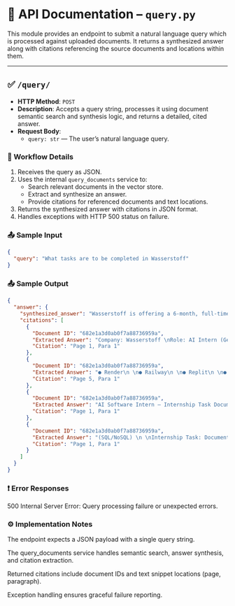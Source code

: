 # 📄 API Documentation – `query.py`

This module provides an endpoint to submit a natural language query which is processed against uploaded documents. It returns a synthesized answer along with citations referencing the source documents and locations within them.

---

## ✅ `/query/`

- **HTTP Method**: `POST`
- **Description**: Accepts a query string, processes it using document semantic search and synthesis logic, and returns a detailed, cited answer.
- **Request Body**:
  - `query: str` — The user’s natural language query.

### 🔄 Workflow Details

1. Receives the query as JSON.
2. Uses the internal `query_documents` service to:
   - Search relevant documents in the vector store.
   - Extract and synthesize an answer.
   - Provide citations for referenced documents and text locations.
3. Returns the synthesized answer with citations in JSON format.
4. Handles exceptions with HTTP 500 status on failure.

### 📤 Sample Input

```json
{
  "query": "What tasks are to be completed in Wasserstoff"
}
```

### 📤 Sample Output
```json
{
  "answer": {
    "synthesized_answer": "Wasserstoff is offering a 6-month, full-time AI internship focused on Generative AI.  The intern will build a chatbot capable of researching and identifying themes across 75+ uploaded documents (PDFs, scanned images accepted).  The chatbot must provide cited answers to user queries.  Required skills include Python, experience with Transformers/LLMs, LangChain, OpenAI API, system design, and basic SQL/NoSQL database knowledge.  Divyansh Sharma (divyansh.sharma@thewasserstoff.com) is the contact person.  The chatbot will be deployed using one of the following platforms: Render, Railway, Replit, Hugging Face Spaces, or Vercel.",
    "citations": [
      {
        "Document ID": "682e1a3d0ab0f7a88736959a",
        "Extracted Answer": "Company: Wasserstoff \nRole: AI Intern (Generative AI) – Full-Time, 6 Month Internship \nFocus: Research-based implementation of Generative AI tools and applications (mix of \nresearch and real product development) \nRequired Skills: Python; Transformers and LLM architecture; LangChain framework; \nOpenAI API usage; system design fundamentals; basic database knowledge \n(SQL/NoSQL) \n \nInternship Task: Document Research & Theme Identification Chatbot \nObjective:",
        "Citation": "Page 1, Para 1"
      },
      {
        "Document ID": "682e1a3d0ab0f7a88736959a",
        "Extracted Answer": "●​ Render​\n \n●​ Railway​\n \n●​ Replit​\n \n●​ Hugging Face Spaces​\n \n●​ Vercel​\n \n \nContact \nFor any questions during the internship or to submit your deliverables, please reach out \nto: \nDivyansh Sharma – Wasserstoff​\n Email: divyansh.sharma@thewasserstoff.com",
        "Citation": "Page 5, Para 1"
      },
      {
        "Document ID": "682e1a3d0ab0f7a88736959a",
        "Extracted Answer": "AI Software Intern – Internship Task Document \nInternship Role Overview \nAs an AI Intern for 6 months (full-time), you will engage in research-driven development \nof Generative AI applications. The internship emphasizes both academic research and \nhands-on implementation, contributing to real product development, exploring research \npapers, and building internal tools. \nCompany: Wasserstoff \nRole: AI Intern (Generative AI) – Full-Time, 6 Month Internship",
        "Citation": "Page 1, Para 1"
      },
      {
        "Document ID": "682e1a3d0ab0f7a88736959a",
        "Extracted Answer": "(SQL/NoSQL) \n \nInternship Task: Document Research & Theme Identification Chatbot \nObjective: \nCreate an interactive chatbot that can perform research across a large set of documents \n(minimum 75 documents), identify common themes (multiple themes are possible), and \nprovide detailed, cited responses to user queries. \n \nTask Breakdown: \n1. Document Upload and Knowledge Base Creation: \n●​ Allow users to upload 75+ documents in various formats including PDF and \nscanned images.​",
        "Citation": "Page 1, Para 1"
      }
    ]
  }
}

```

### ❗ Error Responses
500 Internal Server Error: Query processing failure or unexpected errors.


### ⚙️ Implementation Notes
The endpoint expects a JSON payload with a single query string.

The query_documents service handles semantic search, answer synthesis, and citation extraction.

Returned citations include document IDs and text snippet locations (page, paragraph).

Exception handling ensures graceful failure reporting.
